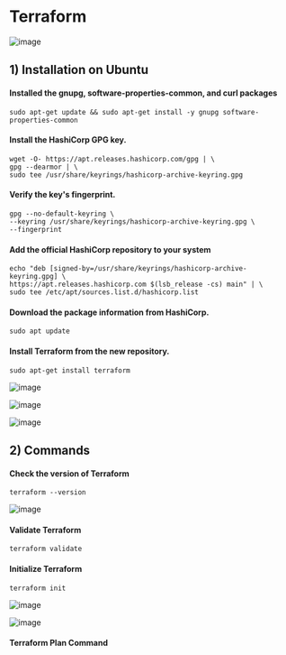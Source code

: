 # Terraform

![image](https://github.com/DhanashriSaner/Terraform/assets/88526990/dbf7d536-737d-46f6-ad6b-061fa9c23824)

## 1) Installation on Ubuntu

#### Installed the gnupg, software-properties-common, and curl packages
```
sudo apt-get update && sudo apt-get install -y gnupg software-properties-common
```

#### Install the HashiCorp GPG key.
```
wget -O- https://apt.releases.hashicorp.com/gpg | \
gpg --dearmor | \
sudo tee /usr/share/keyrings/hashicorp-archive-keyring.gpg
```

#### Verify the key's fingerprint.
```
gpg --no-default-keyring \
--keyring /usr/share/keyrings/hashicorp-archive-keyring.gpg \
--fingerprint
```

#### Add the official HashiCorp repository to your system
```
echo "deb [signed-by=/usr/share/keyrings/hashicorp-archive-keyring.gpg] \
https://apt.releases.hashicorp.com $(lsb_release -cs) main" | \
sudo tee /etc/apt/sources.list.d/hashicorp.list
```
#### Download the package information from HashiCorp.
```
sudo apt update
```
#### Install Terraform from the new repository.
```
sudo apt-get install terraform
```


![image](https://github.com/DhanashriSaner/Terraform/assets/88526990/8f66ee32-004c-4455-9ddf-f17590d2e1f1)

![image](https://github.com/DhanashriSaner/Terraform/assets/88526990/d262bbce-e325-404b-9771-87ed39d86fbc)

![image](https://github.com/DhanashriSaner/Terraform/assets/88526990/3c340188-fbec-4734-b5d0-003eb6c22930)



## 2) Commands 

#### Check the version of Terraform
```
terraform --version
```
![image](https://github.com/DhanashriSaner/Terraform/assets/88526990/805917fb-ad07-49fc-acf8-6448e9e87e96)


#### Validate Terraform
```
terraform validate
```
#### Initialize Terraform
```
terraform init
```
![image](https://github.com/DhanashriSaner/Terraform/assets/88526990/9868b387-469f-4463-be49-66bfface87d8)

![image](https://github.com/DhanashriSaner/Terraform/assets/88526990/19a35392-425b-4c43-88d9-953529509589)

#### Terraform Plan Command




